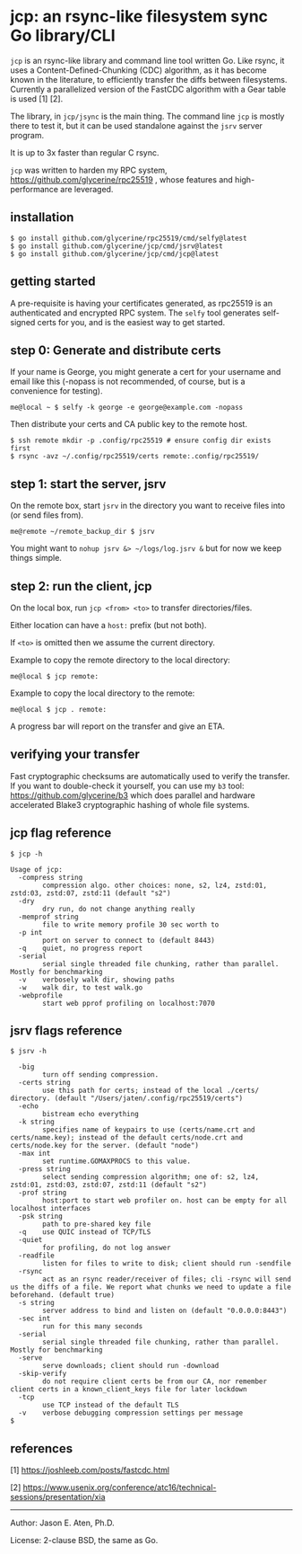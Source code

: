 jcp: an rsync-like filesystem sync Go library/CLI
============================

`jcp` is an rsync-like library and command line tool written Go. 
Like rsync, it uses a Content-Defined-Chunking (CDC) algorithm,
as it has become known in the literature,
to efficiently transfer the diffs between filesystems.
Currently a parallelized version of the FastCDC 
algorithm with a Gear table is used [1] [2].

The library, in `jcp/jsync` is the main thing. The command line `jcp`
is mostly there to test it, but it can be used
standalone against the `jsrv` server program.

It is up to 3x faster than regular C rsync.

`jcp` was written to harden my RPC system, 
https://github.com/glycerine/rpc25519 ,
whose features and high-performance are leveraged.

installation
------------

~~~
$ go install github.com/glycerine/rpc25519/cmd/selfy@latest
$ go install github.com/glycerine/jcp/cmd/jsrv@latest
$ go install github.com/glycerine/jcp/cmd/jcp@latest
~~~

getting started
---------------

A pre-requisite is having your certificates
generated, as rpc25519 is an authenticated
and encrypted RPC system. The `selfy` tool
generates self-signed certs for you, and is
the easiest way to get started.

step 0: Generate and distribute certs
-----------
If your name is George, you might generate a cert
for your username and email like this (-nopass is
not recommended, of course, but is a convenience
for testing).

~~~
me@local ~ $ selfy -k george -e george@example.com -nopass
~~~

Then distribute your certs and CA public key to the
remote host.
~~~
$ ssh remote mkdir -p .config/rpc25519 # ensure config dir exists first
$ rsync -avz ~/.config/rpc25519/certs remote:.config/rpc25519/
~~~

step 1: start the server, jsrv
---------

On the remote box, start `jsrv` in the directory
you want to receive files into (or send files from).

~~~
me@remote ~/remote_backup_dir $ jsrv
~~~
You might want to `nohup jsrv &> ~/logs/log.jsrv &` but for 
now we keep things simple.


step 2: run the client, jcp
-------------

On the local box, run `jcp <from> <to>` to transfer directories/files.

Either location can have a `host:` prefix (but not both).

If `<to>` is omitted then we assume the current directory.

Example to copy the remote directory to the local directory:
~~~
me@local $ jcp remote:
~~~

Example to copy the local directory to the remote:
~~~
me@local $ jcp . remote:
~~~

A progress bar will report on the transfer and give an ETA.

verifying your transfer
-----------------------
Fast cryptographic checksums are automatically used to verify
the transfer. If you want to 
double-check it yourself, you can use my
`b3` tool: https://github.com/glycerine/b3 which
does parallel and hardware accelerated Blake3 
cryptographic hashing of whole file systems.

jcp flag reference
------------------

~~~
$ jcp -h

Usage of jcp:
  -compress string
    	compression algo. other choices: none, s2, lz4, zstd:01, zstd:03, zstd:07, zstd:11 (default "s2")
  -dry
    	dry run, do not change anything really
  -memprof string
    	file to write memory profile 30 sec worth to
  -p int
    	port on server to connect to (default 8443)
  -q	quiet, no progress report
  -serial
    	serial single threaded file chunking, rather than parallel. Mostly for benchmarking
  -v	verbosely walk dir, showing paths
  -w	walk dir, to test walk.go
  -webprofile
    	start web pprof profiling on localhost:7070
~~~

jsrv flags reference
------------------

~~~
$ jsrv -h

  -big
    	turn off sending compression.
  -certs string
    	use this path for certs; instead of the local ./certs/ directory. (default "/Users/jaten/.config/rpc25519/certs")
  -echo
    	bistream echo everything
  -k string
    	specifies name of keypairs to use (certs/name.crt and certs/name.key); instead of the default certs/node.crt and certs/node.key for the server. (default "node")
  -max int
    	set runtime.GOMAXPROCS to this value.
  -press string
    	select sending compression algorithm; one of: s2, lz4, zstd:01, zstd:03, zstd:07, zstd:11 (default "s2")
  -prof string
    	host:port to start web profiler on. host can be empty for all localhost interfaces
  -psk string
    	path to pre-shared key file
  -q	use QUIC instead of TCP/TLS
  -quiet
    	for profiling, do not log answer
  -readfile
    	listen for files to write to disk; client should run -sendfile
  -rsync
    	act as an rsync reader/receiver of files; cli -rsync will send us the diffs of a file. We report what chunks we need to update a file beforehand. (default true)
  -s string
    	server address to bind and listen on (default "0.0.0.0:8443")
  -sec int
    	run for this many seconds
  -serial
    	serial single threaded file chunking, rather than parallel. Mostly for benchmarking
  -serve
    	serve downloads; client should run -download
  -skip-verify
    	do not require client certs be from our CA, nor remember client certs in a known_client_keys file for later lockdown
  -tcp
    	use TCP instead of the default TLS
  -v	verbose debugging compression settings per message
$ 
~~~

references
----------
[1] https://joshleeb.com/posts/fastcdc.html

[2] https://www.usenix.org/conference/atc16/technical-sessions/presentation/xia

-----
Author: Jason E. Aten, Ph.D.

License: 2-clause BSD, the same as Go.
